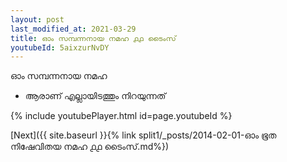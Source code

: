 ```yaml
---
layout: post
last_modified_at: 2021-03-29
title: ഓം സമ്പന്നനായ നമഹ ൧൧ ടൈംസ്
youtubeId: 5aixzurNvDY
---
```

 
 
 ഓം സമ്പന്നനായ നമഹ 
 
 -  ആരാണ് എല്ലായിടത്തും നിറയുന്നത് 
 
  
 
  
 
 
 
 
 
 


{% include youtubePlayer.html id=page.youtubeId %}
 
[Next]({{ site.baseurl }}{% link  split1/_posts/2014-02-01-ഓം ഭൂത നിഷേവിതയ നമഹ ൧൧ ടൈംസ്.md%})
 
